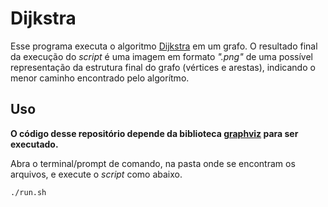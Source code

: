 # Dijkstra

Esse programa executa o algoritmo [Dijkstra](https://pt.wikipedia.org/wiki/Algoritmo_de_Dijkstra) em um grafo. O resultado final da execução do *script* é uma imagem em formato *".png"* de uma possível representação da estrutura final do grafo (vértices e arestas), indicando o menor caminho encontrado pelo algorítmo.

## Uso

**O código desse repositório depende da biblioteca [graphviz](https://www.graphviz.org) para ser executado.**

Abra o terminal/prompt de comando, na pasta onde se encontram os arquivos, e execute o *script* como abaixo.

```bash
./run.sh 
```